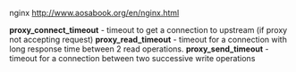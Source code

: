 nginx
http://www.aosabook.org/en/nginx.html

__proxy_connect_timeout__ - timeout to get a connection to upstream (if proxy not accepting request)
__proxy_read_timeout__ - timeout for a connection with long response time between 2 read operations.
__proxy_send_timeout__ - timeout for a connection between two successive write operations
